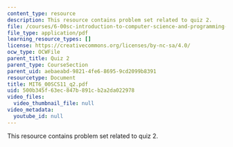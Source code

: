```yaml
---
content_type: resource
description: This resource contains problem set related to quiz 2.
file: /courses/6-00sc-introduction-to-computer-science-and-programming-spring-2011/500b345f63ec847b891cb2a2da022978_MIT6_00SCS11_q2.pdf
file_type: application/pdf
learning_resource_types: []
license: https://creativecommons.org/licenses/by-nc-sa/4.0/
ocw_type: OCWFile
parent_title: Quiz 2
parent_type: CourseSection
parent_uid: aebaeabd-9821-4fe6-8695-9cd2099b8391
resourcetype: Document
title: MIT6_00SCS11_q2.pdf
uid: 500b345f-63ec-847b-891c-b2a2da022978
video_files:
  video_thumbnail_file: null
video_metadata:
  youtube_id: null
---
```

This resource contains problem set related to quiz 2.